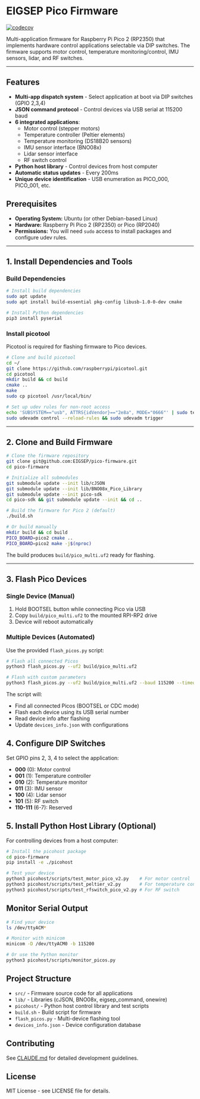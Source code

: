 # EIGSEP Pico Firmware

[![codecov](https://codecov.io/gh/EIGSEP/pico-firmware/graph/badge.svg?token=WNGHYLBF0U)](https://codecov.io/gh/EIGSEP/pico-firmware)

Multi-application firmware for Raspberry Pi Pico 2 (RP2350) that implements hardware control applications selectable via DIP switches. The firmware supports motor control, temperature monitoring/control, IMU sensors, lidar, and RF switches.

---

## Features

- **Multi-app dispatch system** - Select application at boot via DIP switches (GPIO 2,3,4)
- **JSON command protocol** - Control devices via USB serial at 115200 baud
- **6 integrated applications**:
  - Motor control (stepper motors)
  - Temperature controller (Peltier elements)
  - Temperature monitoring (DS18B20 sensors)
  - IMU sensor interface (BNO08x)
  - Lidar sensor interface
  - RF switch control
- **Python host library** - Control devices from host computer
- **Automatic status updates** - Every 200ms
- **Unique device identification** - USB enumeration as PICO_000, PICO_001, etc.

## Prerequisites

- **Operating System:** Ubuntu (or other Debian-based Linux)
- **Hardware:** Raspberry Pi Pico 2 (RP2350) or Pico (RP2040)
- **Permissions:** You will need `sudo` access to install packages and configure udev rules.

---

## 1. Install Dependencies and Tools

### Build Dependencies
```bash
# Install build dependencies
sudo apt update
sudo apt install build-essential pkg-config libusb-1.0-0-dev cmake

# Install Python dependencies
pip3 install pyserial
```

### Install picotool
Picotool is required for flashing firmware to Pico devices.

```bash
# Clone and build picotool
cd ~/
git clone https://github.com/raspberrypi/picotool.git
cd picotool
mkdir build && cd build
cmake ..
make
sudo cp picotool /usr/local/bin/

# Set up udev rules for non-root access
echo 'SUBSYSTEM=="usb", ATTRS{idVendor}=="2e8a", MODE="0666"' | sudo tee /etc/udev/rules.d/99-pico.rules
sudo udevadm control --reload-rules && sudo udevadm trigger
```

---

## 2. Clone and Build Firmware

```bash
# Clone the firmware repository
git clone git@github.com:EIGSEP/pico-firmware.git
cd pico-firmware

# Initialize all submodules
git submodule update --init lib/cJSON
git submodule update --init lib/BNO08x_Pico_Library
git submodule update --init pico-sdk
cd pico-sdk && git submodule update --init && cd ..

# Build the firmware for Pico 2 (default)
./build.sh

# Or build manually
mkdir build && cd build
PICO_BOARD=pico2 cmake ..
PICO_BOARD=pico2 make -j$(nproc)
```

The build produces `build/pico_multi.uf2` ready for flashing.

---

## 3. Flash Pico Devices

### Single Device (Manual)
1. Hold BOOTSEL button while connecting Pico via USB
2. Copy `build/pico_multi.uf2` to the mounted RPI-RP2 drive
3. Device will reboot automatically

### Multiple Devices (Automated)
Use the provided `flash_picos.py` script:

```bash
# Flash all connected Picos
python3 flash_picos.py --uf2 build/pico_multi.uf2

# Flash with custom parameters
python3 flash_picos.py --uf2 build/pico_multi.uf2 --baud 115200 --timeout 10
```

The script will:
- Find all connected Picos (BOOTSEL or CDC mode)
- Flash each device using its USB serial number
- Read device info after flashing
- Update `devices_info.json` with configurations

## 4. Configure DIP Switches

Set GPIO pins 2, 3, 4 to select the application:
- **000** (0): Motor control
- **001** (1): Temperature controller
- **010** (2): Temperature monitor
- **011** (3): IMU sensor
- **100** (4): Lidar sensor
- **101** (5): RF switch
- **110-111** (6-7): Reserved

## 5. Install Python Host Library (Optional)

For controlling devices from a host computer:

```bash
# Install the picohost package
cd pico-firmware
pip install -e ./picohost

# Test your device
python3 picohost/scripts/test_motor_pico_v2.py    # For motor control
python3 picohost/scripts/test_peltier_v2.py       # For temperature control
python3 picohost/scripts/test_rfswitch_pico_v2.py # For RF switch
```

## Monitor Serial Output

```bash
# Find your device
ls /dev/ttyACM*

# Monitor with minicom
minicom -D /dev/ttyACM0 -b 115200

# Or use the Python monitor
python3 picohost/scripts/monitor_picos.py
```

## Project Structure

- `src/` - Firmware source code for all applications
- `lib/` - Libraries (cJSON, BNO08x, eigsep_command, onewire)
- `picohost/` - Python host control library and test scripts
- `build.sh` - Build script for firmware
- `flash_picos.py` - Multi-device flashing tool
- `devices_info.json` - Device configuration database

## Contributing

See [CLAUDE.md](CLAUDE.md) for detailed development guidelines.

## License

MIT License - see LICENSE file for details.
